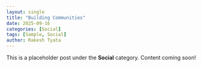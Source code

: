 ```yaml
---
layout: single
title: "Building Communities"
date: 2025-09-16
categories: [Social]
tags: [Sample, Social]
author: Rakesh Tyata
---
```


This is a placeholder post under the **Social** category. Content coming soon!
